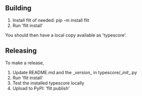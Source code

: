 ## Building

1) Install flit of needed: pip -m install flit
2) Run 'flit install'

You should then have a local copy available as 'typescore'.

## Releasing

To make a release,

  1) Update README.md and the \__version__ in typescore/\__init__.py
  2) Run 'flit install'
  3) Test the installed typescore locally
  4) Upload to PyPI: 'flit publish'

